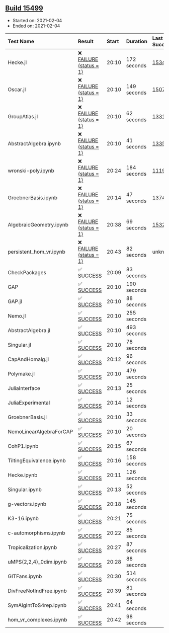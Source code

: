 ## [Build 15499](https://oscarci.mathematik.uni-kl.de/job/oscar/15499/)

* Started on: 2021-02-04
* Ended on: 2021-02-04

| Test Name    | Result | Start | Duration | Last Success | First Failure |
|:-------------|:-------|:------|:---------|:-------------|:--------------|
| Hecke.jl | ❌ [FAILURE (status = 1)](https://oscarci.mathematik.uni-kl.de/job/oscar/15499/artifact/logs/build-15499/Hecke.jl.log) | 20:10 | 172 seconds | [15344](https://oscarci.mathematik.uni-kl.de/job/oscar/15344/) | [15348](https://oscarci.mathematik.uni-kl.de/job/oscar/15348/) |
| Oscar.jl | ❌ [FAILURE (status = 1)](https://oscarci.mathematik.uni-kl.de/job/oscar/15499/artifact/logs/build-15499/Oscar.jl.log) | 20:10 | 149 seconds | [15079](https://oscarci.mathematik.uni-kl.de/job/oscar/15079/) | [15080](https://oscarci.mathematik.uni-kl.de/job/oscar/15080/) |
| GroupAtlas.jl | ❌ [FAILURE (status = 1)](https://oscarci.mathematik.uni-kl.de/job/oscar/15499/artifact/logs/build-15499/GroupAtlas.jl.log) | 20:10 | 62 seconds | [13311](https://oscarci.mathematik.uni-kl.de/job/oscar/13311/) | [13312](https://oscarci.mathematik.uni-kl.de/job/oscar/13312/) |
| AbstractAlgebra.ipynb | ❌ [FAILURE (status = 1)](https://oscarci.mathematik.uni-kl.de/job/oscar/15499/artifact/logs/build-15499/AbstractAlgebra.ipynb.log) | 20:10 | 41 seconds | [13355](https://oscarci.mathematik.uni-kl.de/job/oscar/13355/) | [13356](https://oscarci.mathematik.uni-kl.de/job/oscar/13356/) |
| wronski-poly.ipynb | ❌ [FAILURE (status = 1)](https://oscarci.mathematik.uni-kl.de/job/oscar/15499/artifact/logs/build-15499/wronski-poly.ipynb.log) | 20:24 | 184 seconds | [11192](https://oscarci.mathematik.uni-kl.de/job/oscar/11192/) | [11193](https://oscarci.mathematik.uni-kl.de/job/oscar/11193/) |
| GroebnerBasis.ipynb | ❌ [FAILURE (status = 1)](https://oscarci.mathematik.uni-kl.de/job/oscar/15499/artifact/logs/build-15499/GroebnerBasis.ipynb.log) | 20:14 | 47 seconds | [13748](https://oscarci.mathematik.uni-kl.de/job/oscar/13748/) | [13749](https://oscarci.mathematik.uni-kl.de/job/oscar/13749/) |
| AlgebraicGeometry.ipynb | ❌ [FAILURE (status = 1)](https://oscarci.mathematik.uni-kl.de/job/oscar/15499/artifact/logs/build-15499/AlgebraicGeometry.ipynb.log) | 20:38 | 69 seconds | [15322](https://oscarci.mathematik.uni-kl.de/job/oscar/15322/) | [15323](https://oscarci.mathematik.uni-kl.de/job/oscar/15323/) |
| persistent_hom_vr.ipynb | ❌ [FAILURE (status = 1)](https://oscarci.mathematik.uni-kl.de/job/oscar/15499/artifact/logs/build-15499/persistent_hom_vr.ipynb.log) | 20:43 | 82 seconds | unknown | unknown |
| CheckPackages | ✅ [SUCCESS](https://oscarci.mathematik.uni-kl.de/job/oscar/15499/artifact/logs/build-15499/CheckPackages.log) | 20:09 | 83 seconds |  |  |
| GAP | ✅ [SUCCESS](https://oscarci.mathematik.uni-kl.de/job/oscar/15499/artifact/logs/build-15499/GAP.log) | 20:10 | 190 seconds |  |  |
| GAP.jl | ✅ [SUCCESS](https://oscarci.mathematik.uni-kl.de/job/oscar/15499/artifact/logs/build-15499/GAP.jl.log) | 20:10 | 88 seconds |  |  |
| Nemo.jl | ✅ [SUCCESS](https://oscarci.mathematik.uni-kl.de/job/oscar/15499/artifact/logs/build-15499/Nemo.jl.log) | 20:10 | 255 seconds |  |  |
| AbstractAlgebra.jl | ✅ [SUCCESS](https://oscarci.mathematik.uni-kl.de/job/oscar/15499/artifact/logs/build-15499/AbstractAlgebra.jl.log) | 20:10 | 493 seconds |  |  |
| Singular.jl | ✅ [SUCCESS](https://oscarci.mathematik.uni-kl.de/job/oscar/15499/artifact/logs/build-15499/Singular.jl.log) | 20:10 | 78 seconds |  |  |
| CapAndHomalg.jl | ✅ [SUCCESS](https://oscarci.mathematik.uni-kl.de/job/oscar/15499/artifact/logs/build-15499/CapAndHomalg.jl.log) | 20:12 | 96 seconds |  |  |
| Polymake.jl | ✅ [SUCCESS](https://oscarci.mathematik.uni-kl.de/job/oscar/15499/artifact/logs/build-15499/Polymake.jl.log) | 20:10 | 479 seconds |  |  |
| JuliaInterface | ✅ [SUCCESS](https://oscarci.mathematik.uni-kl.de/job/oscar/15499/artifact/logs/build-15499/JuliaInterface.log) | 20:13 | 25 seconds |  |  |
| JuliaExperimental | ✅ [SUCCESS](https://oscarci.mathematik.uni-kl.de/job/oscar/15499/artifact/logs/build-15499/JuliaExperimental.log) | 20:14 | 12 seconds |  |  |
| GroebnerBasis.jl | ✅ [SUCCESS](https://oscarci.mathematik.uni-kl.de/job/oscar/15499/artifact/logs/build-15499/GroebnerBasis.jl.log) | 20:10 | 33 seconds |  |  |
| NemoLinearAlgebraForCAP | ✅ [SUCCESS](https://oscarci.mathematik.uni-kl.de/job/oscar/15499/artifact/logs/build-15499/NemoLinearAlgebraForCAP.log) | 20:10 | 20 seconds |  |  |
| CohP1.ipynb | ✅ [SUCCESS](https://oscarci.mathematik.uni-kl.de/job/oscar/15499/artifact/logs/build-15499/CohP1.ipynb.log) | 20:15 | 67 seconds |  |  |
| TiltingEquivalence.ipynb | ✅ [SUCCESS](https://oscarci.mathematik.uni-kl.de/job/oscar/15499/artifact/logs/build-15499/TiltingEquivalence.ipynb.log) | 20:16 | 158 seconds |  |  |
| Hecke.ipynb | ✅ [SUCCESS](https://oscarci.mathematik.uni-kl.de/job/oscar/15499/artifact/logs/build-15499/Hecke.ipynb.log) | 20:11 | 126 seconds |  |  |
| Singular.ipynb | ✅ [SUCCESS](https://oscarci.mathematik.uni-kl.de/job/oscar/15499/artifact/logs/build-15499/Singular.ipynb.log) | 20:13 | 52 seconds |  |  |
| g-vectors.ipynb | ✅ [SUCCESS](https://oscarci.mathematik.uni-kl.de/job/oscar/15499/artifact/logs/build-15499/g-vectors.ipynb.log) | 20:18 | 145 seconds |  |  |
| K3-16.ipynb | ✅ [SUCCESS](https://oscarci.mathematik.uni-kl.de/job/oscar/15499/artifact/logs/build-15499/K3-16.ipynb.log) | 20:21 | 75 seconds |  |  |
| c-automorphisms.ipynb | ✅ [SUCCESS](https://oscarci.mathematik.uni-kl.de/job/oscar/15499/artifact/logs/build-15499/c-automorphisms.ipynb.log) | 20:22 | 85 seconds |  |  |
| Tropicalization.ipynb | ✅ [SUCCESS](https://oscarci.mathematik.uni-kl.de/job/oscar/15499/artifact/logs/build-15499/Tropicalization.ipynb.log) | 20:27 | 87 seconds |  |  |
| uMPS(2,2,4)_0dim.ipynb | ✅ [SUCCESS](https://oscarci.mathematik.uni-kl.de/job/oscar/15499/artifact/logs/build-15499/uMPS-2-2-4-_0dim.ipynb.log) | 20:28 | 88 seconds |  |  |
| GITFans.ipynb | ✅ [SUCCESS](https://oscarci.mathematik.uni-kl.de/job/oscar/15499/artifact/logs/build-15499/GITFans.ipynb.log) | 20:30 | 514 seconds |  |  |
| DivFreeNotIndFree.ipynb | ✅ [SUCCESS](https://oscarci.mathematik.uni-kl.de/job/oscar/15499/artifact/logs/build-15499/DivFreeNotIndFree.ipynb.log) | 20:39 | 81 seconds |  |  |
| SymAlgIntToS4rep.ipynb | ✅ [SUCCESS](https://oscarci.mathematik.uni-kl.de/job/oscar/15499/artifact/logs/build-15499/SymAlgIntToS4rep.ipynb.log) | 20:41 | 64 seconds |  |  |
| hom_vr_complexes.ipynb | ✅ [SUCCESS](https://oscarci.mathematik.uni-kl.de/job/oscar/15499/artifact/logs/build-15499/hom_vr_complexes.ipynb.log) | 20:42 | 98 seconds |  |  |
